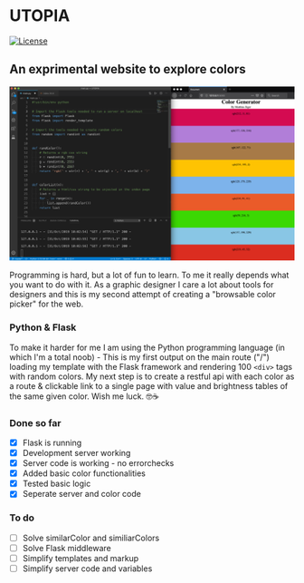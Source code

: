 # UTOPIA
[![License](https://poser.pugx.org/laravel/lumen-framework/license.svg)](https://packagist.org/packages/laravel/lumen-framework)

## An exprimental website to explore colors

![cover](documentation/prototype.png)

Programming is hard, but a lot of fun to learn. To me it really depends what you want to do with it. As a graphic designer I care a lot about tools for designers and this is my second attempt of creating a "browsable color picker" for the web.

### Python & Flask
To make it harder for me I am using the Python programming language (in which I'm a total noob) - This is my first output on the main route ("/") loading my template with the Flask framework and rendering 100 ``<div>`` tags with random colors. My next step is to create a restful api with each color as a route & clickable link to a single page with value and brightness tables of the same given color. Wish me luck. 🤓☕

### Done so far
- [x] Flask is running
- [x] Development server working
- [x] Server code is working - no errorchecks
- [x] Added basic color functionalities
- [x] Tested basic logic
- [x] Seperate server and color code

### To do
- [ ] Solve similarColor and similiarColors
- [ ] Solve Flask middleware
- [ ] Simplify templates and markup
- [ ] Simplify server code and variables
